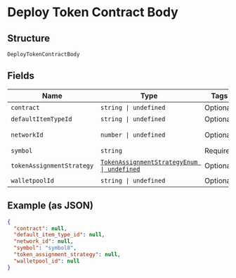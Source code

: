 
# Deploy Token Contract Body

## Structure

`DeployTokenContractBody`

## Fields

| Name | Type | Tags | Description |
|  --- | --- | --- | --- |
| `contract` | `string \| undefined` | Optional | SafeString |
| `defaultItemTypeId` | `string \| undefined` | Optional | - |
| `networkId` | `number \| undefined` | Optional | Uint<br>**Constraints**: `>= 0` |
| `symbol` | `string` | Required | SafeString |
| `tokenAssignmentStrategy` | [`TokenAssignmentStrategyEnum \| undefined`](../../doc/models/token-assignment-strategy-enum.md) | Optional | **Default**: `TokenAssignmentStrategyEnum.INCREMENTALATPROVISION` |
| `walletpoolId` | `string \| undefined` | Optional | - |

## Example (as JSON)

```json
{
  "contract": null,
  "default_item_type_id": null,
  "network_id": null,
  "symbol": "symbol8",
  "token_assignment_strategy": null,
  "walletpool_id": null
}
```

